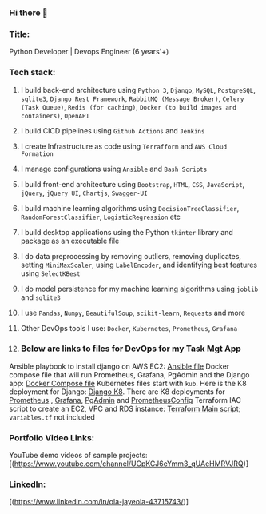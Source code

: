 ### Hi there 👋

### Title:
Python Developer | Devops Engineer (6 years'+)

### Tech stack:

1. I build back-end architecture using `Python 3`, `Django`, `MySQL`, `PostgreSQL`, `sqlite3`, `Django Rest Framework`, `RabbitMQ (Message Broker)`, `Celery (Task Queue)`, `Redis (for caching)`, `Docker (to build images and containers)`, `OpenAPI`

2. I build CICD pipelines using `Github Actions` and `Jenkins`

3. I create Infrastructure as code using `Terrafform` and `AWS Cloud Formation`

4. I manage configurations using `Ansible` and `Bash Scripts`

5. I build front-end architecture using `Bootstrap`, `HTML`, `CSS`, `JavaScript`, `jQuery`, `jQuery UI`, `Chartjs`, `Swagger-UI`

6. I build machine learning algorithms using `DecisionTreeClassifier`, `RandomForestClassifier`, `LogisticRegression` etc

7. I build desktop applications using the Python `tkinter` library and package as an executable file

8. I do data preprocessing by removing outliers, removing duplicates, setting `MiniMaxScaler`, using `LabelEncoder`, and identifying best features using `SelectKBest`

9. I do model persistence for my machine learning algorithms using `joblib` and `sqlite3` 

10. I use `Pandas`, `Numpy`, `BeautifulSoup`, `scikit-learn`, `Requests` and more
11. Other DevOps tools I use: `Docker`, `Kubernetes`, `Prometheus`, `Grafana`
    
13. ### Below are links to files for DevOps for my Task Mgt App
   Ansible playbook to install django on AWS EC2: [Ansible file](/taskproject/master/playbook.yml)
   Docker compose file that will run Prometheus, Grafana, PgAdmin and the Django app: [Docker Compose file](docker-compose.yml)
   Kubernetes files start with `kub`. Here is the K8 deployment for Django: [Django K8](kub_django.yml). There are K8 deployments for [Prometheus](kub_prom.yml) , [Grafana](kub_grafana.yml), [PgAdmin](kub_pgadmin.yml) and [PrometheusConfig](kub_prom_config.yml)
   Terraform IAC script to create an EC2, VPC and RDS instance: [Terraform Main script](main.tf); `variables.tf` not included


### Portfolio Video Links:
YouTube demo videos of sample projects: [(https://www.youtube.com/channel/UCpKCJ6eYmm3_qUAeHMRVJRQ)]


### LinkedIn:
[(https://www.linkedin.com/in/ola-jayeola-43715743/)]
